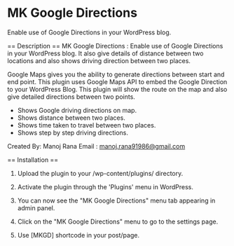 MK Google Directions
====================
Enable use of Google Directions in your WordPress blog.

== Description ==
MK Google Directions :  Enable use of Google Directions in your WordPress blog. It also give details of distance between two locations and also shows driving direction between two places.

Google Maps gives you the ability to generate directions between start and end point. This plugin uses Google Maps API to embed the Google Direction to your WordPress Blog. This plugin will show the route on the map and also give detailed directions between two points.

* Shows Google driving directions on map.
* Shows distance between two places.
* Shows time taken to travel between two places.
* Shows step by step driving directions.

Created By: Manoj Rana
Email : manoj.rana91986@gmail.com

== Installation ==

1. Upload the plugin to your /wp-content/plugins/ directory.

2. Activate the plugin through the 'Plugins' menu in WordPress.

3. You can now see the "MK Google Directions" menu tab appearing in admin panel.

4. Click on the "MK Google Directions" menu to go to the settings page.

5. Use [MKGD] shortcode in your post/page.